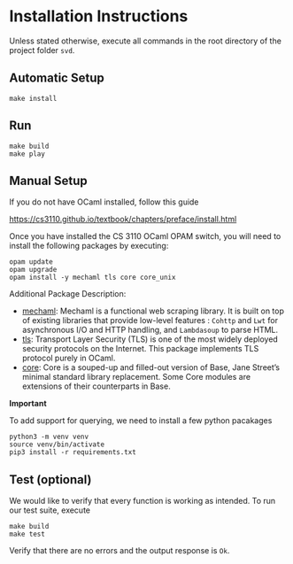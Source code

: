 # Installation Instructions

Unless stated otherwise, execute all commands in the root directory of the project folder `svd`.

## Automatic Setup
```
make install
```

## Run
```
make build
make play
``` 

## Manual Setup
If you do not have OCaml installed, follow this guide

https://cs3110.github.io/textbook/chapters/preface/install.html

Once you have installed the CS 3110 OCaml OPAM switch, you will need to install the following packages by executing:
```
opam update
opam upgrade
opam install -y mechaml tls core core_unix
```

Additional Package Description:
+ [mechaml](https://github.com/yannham/mechaml): Mechaml is a functional web scraping library. It is built on top of existing libraries that provide low-level features : `Cohttp` and `Lwt` for asynchronous I/O and HTTP handling, and `Lambdasoup` to parse HTML.
+ [tls](https://github.com/mirleft/ocaml-tls): Transport Layer Security (TLS) is one of the most widely deployed security protocols on the Internet. This package implements TLS protocol purely in OCaml.
+ [core](https://opensource.janestreet.com/core/): Core is a souped-up and filled-out version of Base, Jane Street’s minimal standard library replacement. Some Core modules are extensions of their counterparts in Base.

**Important**

To add support for querying, we need to install a few python pacakages 
```
python3 -m venv venv
source venv/bin/activate
pip3 install -r requirements.txt
```

## Test (optional)
We would like to verify that every function is working as intended. To run our test suite, execute
```
make build
make test
```
Verify that there are no errors and the output response is `Ok`.


